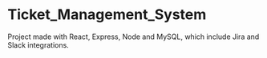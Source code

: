# Ticket_Management_System
Project made with React, Express, Node and MySQL, which include Jira and Slack integrations.
